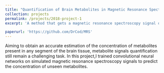 ```yaml
---
title: "Quantification of Brain Metabolites in Magnetic Resonance Spectroscopy Using Convolutional Neural Networks."
collection: projects
permalink: /projects/2018-project-1
excerpt: 'A method that gets a magnetic resonance spectroscopy signal of the brain as input and outputs estimated concentrations of each acquired metabolite signal.'

paperurl: 'https://github.com/DrCod/MRS'
---
```

 Aiming to obtain an accurate estimation of the concentration of metabolites present in any segment of the brain tissue, metabolite signals quantification still remain a challenging task. In this project,I trained convolutional neural networks on simulated magnetic resonance spectroscopy signals to predict the concentration of unseen metabolites.

